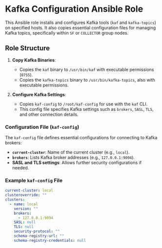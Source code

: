 # Kafka Configuration Ansible Role

This Ansible role installs and configures Kafka tools (`kaf` and `kafka-topics`) on specified hosts. It also copies essential configuration files for managing Kafka topics, specifically within `SF` or `COLLECTOR` group nodes. 

## Role Structure


1. **Copy Kafka Binaries**:
    - Copies the `kaf` binary to `/usr/bin/kaf` with executable permissions (`0755`).
    - Copies the `kafka-topics` binary to `/usr/bin/kafka-topics`, also with executable permissions.

2. **Configure Kafka Settings**:
    - Copies `kaf-config` to `/root/kaf-config` for use with the `kaf` CLI.
    - This config file specifies Kafka settings such as `brokers`, `SASL`, `TLS`, and other connection details.

### Configuration File (`kaf-config`)

The `kaf-config` file defines essential configurations for connecting to Kafka brokers:
- **`current-cluster`**: Name of the current cluster (e.g., `local`).
- **`brokers`**: Lists Kafka broker addresses (e.g., `127.0.0.1:9094`).
- **SASL and TLS settings**: Allows further security configurations if needed.

### Example `kaf-config` File

```yaml
current-cluster: local
clusteroverride: ""
clusters:
  - name: local
    version: ""
    brokers:
      - 127.0.0.1:9094
    SASL: null
    TLS: null
    security-protocol: ""
    schema-registry-url: ""
    schema-registry-credentials: null
```